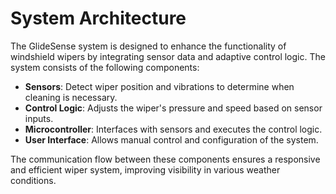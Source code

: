 # System Architecture

The GlideSense system is designed to enhance the functionality of windshield wipers by integrating sensor data and adaptive control logic. The system consists of the following components:

- **Sensors**: Detect wiper position and vibrations to determine when cleaning is necessary.
- **Control Logic**: Adjusts the wiper's pressure and speed based on sensor inputs.
- **Microcontroller**: Interfaces with sensors and executes the control logic.
- **User Interface**: Allows manual control and configuration of the system.

The communication flow between these components ensures a responsive and efficient wiper system, improving visibility in various weather conditions.
